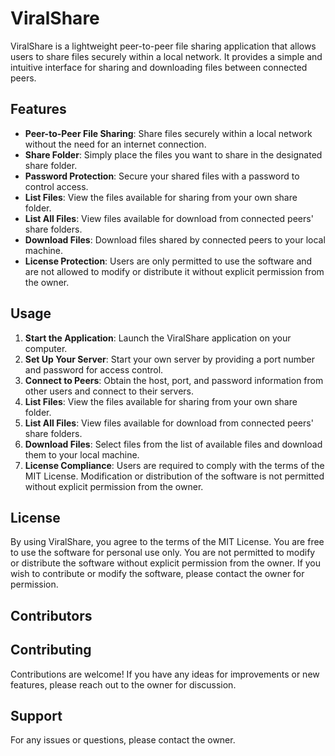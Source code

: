# ViralShare

ViralShare is a lightweight peer-to-peer file sharing application that allows users to share files securely within a local network. It provides a simple and intuitive interface for sharing and downloading files between connected peers.

## Features

- **Peer-to-Peer File Sharing**: Share files securely within a local network without the need for an internet connection.
- **Share Folder**: Simply place the files you want to share in the designated share folder.
- **Password Protection**: Secure your shared files with a password to control access.
- **List Files**: View the files available for sharing from your own share folder.
- **List All Files**: View files available for download from connected peers' share folders.
- **Download Files**: Download files shared by connected peers to your local machine.
- **License Protection**: Users are only permitted to use the software and are not allowed to modify or distribute it without explicit permission from the owner.

## Usage

1. **Start the Application**: Launch the ViralShare application on your computer.
2. **Set Up Your Server**: Start your own server by providing a port number and password for access control.
3. **Connect to Peers**: Obtain the host, port, and password information from other users and connect to their servers.
4. **List Files**: View the files available for sharing from your own share folder.
5. **List All Files**: View files available for download from connected peers' share folders.
6. **Download Files**: Select files from the list of available files and download them to your local machine.
7. **License Compliance**: Users are required to comply with the terms of the MIT License. Modification or distribution of the software is not permitted without explicit permission from the owner.

## License

By using ViralShare, you agree to the terms of the MIT License. You are free to use the software for personal use only. You are not permitted to modify or distribute the software without explicit permission from the owner. If you wish to contribute or modify the software, please contact the owner for permission.

## Contributors

## Contributing

Contributions are welcome! If you have any ideas for improvements or new features, please reach out to the owner for discussion.

## Support

For any issues or questions, please contact the owner.
